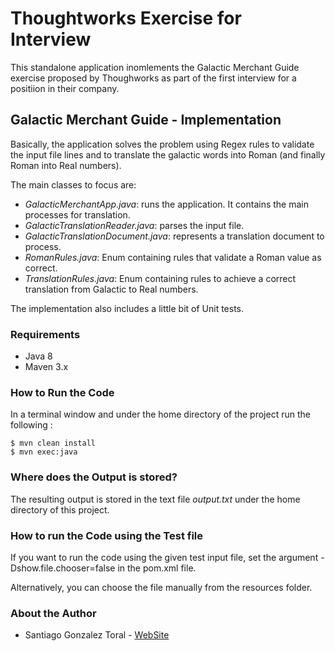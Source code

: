 # Thoughtworks Exercise for Interview

This standalone application inomlements the Galactic Merchant Guide exercise proposed by Thoughworks as part of the first interview for a positiion in their company.

## Galactic Merchant Guide - Implementation

Basically, the application solves the problem using Regex rules to validate the input file lines and to translate the galactic words into Roman (and finally Roman into Real numbers).

The main classes to focus are:

* *GalacticMerchantApp.java*: runs the application. It contains the main processes for translation.
* *GalacticTranslationReader.java*: parses the input file.
* *GalacticTranslationDocument.java*: represents a translation document to process.
* *RomanRules.java*: Enum containing rules that validate a Roman value as correct.
* *TranslationRules.java*: Enum containing rules to achieve a correct translation from Galactic to Real numbers.

The implementation also includes a little bit of Unit tests.

### Requirements

* Java 8
* Maven 3.x


### How to Run the Code

In a terminal window and under the home directory of the project run the following :

```
$ mvn clean install
$ mvn exec:java
```

### Where does the Output is stored?

The resulting output is stored in the text file *output.txt* under the home directory of this project. 

### How to run the Code using the Test file

If you want to run the code using the given test input file, set the argument -Dshow.file.chooser=false in the pom.xml file.

Alternatively, you can choose the file manually from the resources folder.

### About the Author

* Santiago Gonzalez Toral - [WebSite](https://santteegt.github.io)